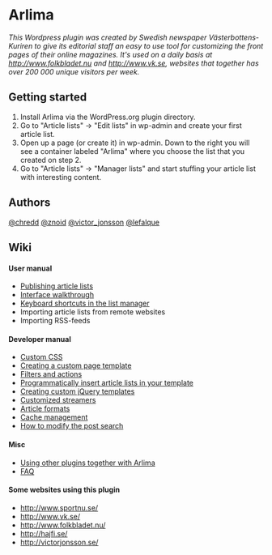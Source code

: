 Arlima
======

*This Wordpress plugin was created by Swedish newspaper Västerbottens-Kuriren to give its editorial
staff an easy to use tool for customizing the front pages of their online magazines. It's 
used on a daily basis at http://www.folkbladet.nu and http://www.vk.se, websites that 
together has over 200 000 unique visitors per week.*


## Getting started

1. Install Arlima via the WordPress.org plugin directory.
2. Go to "Article lists" -> "Edit lists" in wp-admin and create your first article list.
3. Open up a page (or create it) in wp-admin. Down to the right you will see a container labeled "Arlima" where you choose
the list that you created on step 2.
4. Go to "Article lists" -> "Manager lists" and start stuffing your article list with interesting content.


## Authors

[@chredd](http://twitter.com/chredd) [@znoid](http://twitter.com/znoid) [@victor_jonsson](http://twitter.com/victor_jonsson)
[@lefalque](http://twitter.com/lefalque)


## Wiki

#### User manual

- [Publishing article lists](wiki/Publishing-article-lists)
- [Interface walkthrough](wiki/Interface-walkthrough)
- [Keyboard shortcuts in the list manager](wiki/Keyboard-shortcuts)
- Importing article lists from remote websites
- Importing RSS-feeds

#### Developer manual

- [Custom CSS](wiki/Custom-css)
- [Creating a custom page template](wiki/Writing-a-custom-page-template)
- [Filters and actions](wiki/Filters-and-actions)
- [Programmatically insert article lists in your template](wiki/Programmatically-insert-lists)
- [Creating custom jQuery templates](wiki/Custom-jQuery-templates)
- [Customized streamers](wiki/Custom-streamers)
- [Article formats](wiki/Custom-formats)
- [Cache management](wiki/Cache-management)
- [How to modify the post search](wiki/Modified-search)


#### Misc

- [Using other plugins together with Arlima](wiki/Extending-arlima)
- [FAQ](wiki/FAQ)


#### Some websites using this plugin

- http://www.sportnu.se/
- http://www.vk.se/
- http://www.folkbladet.nu/
- http://hajfi.se/
- http://victorjonsson.se/